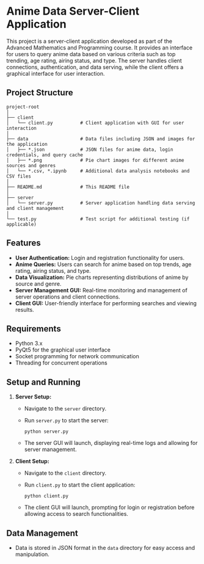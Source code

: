 # Anime Data Server-Client Application

This project is a server-client application developed as part of the Advanced Mathematics and Programming course. It provides an interface for users to query anime data based on various criteria such as top trending, age rating, airing status, and type. The server handles client connections, authentication, and data serving, while the client offers a graphical interface for user interaction.

## Project Structure

```
project-root
│
├── client
│   └── client.py          # Client application with GUI for user interaction
│
├── data                   # Data files including JSON and images for the application
│   ├── *.json             # JSON files for anime data, login credentials, and query cache
│   ├── *.png              # Pie chart images for different anime sources and genres
│   └── *.csv, *.ipynb     # Additional data analysis notebooks and CSV files
│
├── README.md              # This README file
│
├── server
│   └── server.py          # Server application handling data serving and client management
│
└── test.py                # Test script for additional testing (if applicable)
```

## Features

- **User Authentication:** Login and registration functionality for users.
- **Anime Queries:** Users can search for anime based on top trends, age rating, airing status, and type.
- **Data Visualization:** Pie charts representing distributions of anime by source and genre.
- **Server Management GUI:** Real-time monitoring and management of server operations and client connections.
- **Client GUI:** User-friendly interface for performing searches and viewing results.

## Requirements

- Python 3.x
- PyQt5 for the graphical user interface
- Socket programming for network communication
- Threading for concurrent operations

## Setup and Running

1. **Server Setup:**

   - Navigate to the `server` directory.
   - Run `server.py` to start the server:

     ```
     python server.py
     ```

   - The server GUI will launch, displaying real-time logs and allowing for server management.

2. **Client Setup:**

   - Navigate to the `client` directory.
   - Run `client.py` to start the client application:

     ```
     python client.py
     ```

   - The client GUI will launch, prompting for login or registration before allowing access to search functionalities.

## Data Management

- Data is stored in JSON format in the `data` directory for easy access and manipulation.
